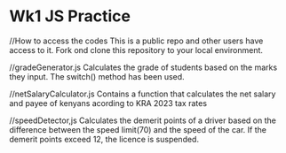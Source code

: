 # Wk1 JS Practice
//How to access the codes
This is a public repo and other users have access to it.
Fork ond clone this repository to your local environment.

//gradeGenerator.js
Calculates the grade of students based on the marks they input.
The switch() method has been used.

//netSalaryCalculator.js
Contains a function that calculates the net salary and payee of kenyans acording to KRA 2023 tax rates 

//speedDetector,js
Calculates the demerit points of a driver based on the difference between the speed limit(70) and the speed of the car.
If the demerit points exceed 12, the licence is suspended.